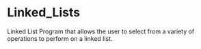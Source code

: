 Linked_Lists
============

Linked List Program that allows the user to select from a variety of operations to perform on a linked list.
